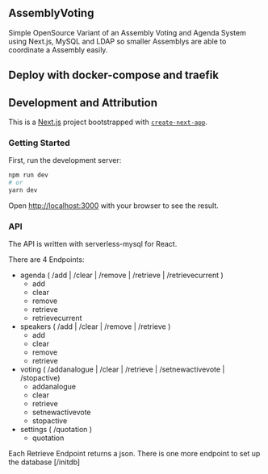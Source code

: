 ## AssemblyVoting

Simple OpenSource Variant of an Assembly Voting and Agenda System using Next.js, MySQL and LDAP so smaller Assemblys are able to coordinate a Assembly easily.


## Deploy with docker-compose and traefik

## Development and Attribution

This is a [Next.js](https://nextjs.org/) project bootstrapped with [`create-next-app`](https://github.com/vercel/next.js/tree/canary/packages/create-next-app).

### Getting Started

First, run the development server:

```bash
npm run dev
# or
yarn dev
```

Open [http://localhost:3000](http://localhost:3000) with your browser to see the result.

### API

The API is written with serverless-mysql for React.

There are 4 Endpoints:
- agenda ( /add | /clear | /remove | /retrieve | /retrievecurrent )
  - add
  - clear
  - remove
  - retrieve
  - retrievecurrent
- speakers ( /add | /clear | /remove | /retrieve )
  - add
  - clear
  - remove
  - retrieve
- voting ( /addanalogue | /clear | /retrieve | /setnewactivevote | /stopactive)
  - addanalogue
  - clear
  - retrieve
  - setnewactivevote
  - stopactive
- settings ( /quotation )
  - quotation

Each Retrieve Endpoint returns a json.
There is one more endpoint to set up the database [/initdb]
